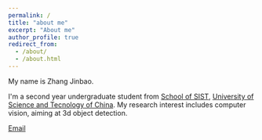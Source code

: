 ```yaml
---
permalink: /
title: "about me"
excerpt: "About me"
author_profile: true
redirect_from: 
  - /about/
  - /about.html
---
```


My name is Zhang Jinbao.

I'm a second year undergraduate student from [School of SIST](https://sist.ustc.edu.cn/), [University of Science and Tecnology of China](https://www.ustc.edu.cn/). My research interest includes computer vision, aiming at 3d object detection.


[Email](mailto:zjb19990529@mail.ustc.edu.cn) 


